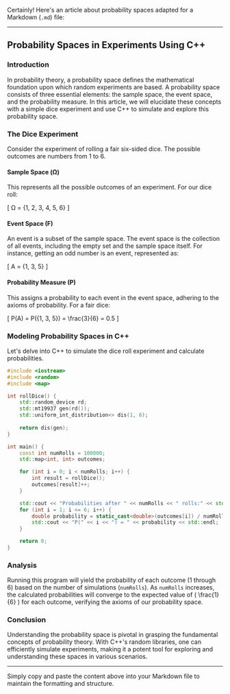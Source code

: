 Certainly! Here's an article about probability spaces adapted for a Markdown (`.md`) file:

---

## Probability Spaces in Experiments Using C++

### Introduction

In probability theory, a probability space defines the mathematical foundation upon which random experiments are based. A probability space consists of three essential elements: the sample space, the event space, and the probability measure. In this article, we will elucidate these concepts with a simple dice experiment and use C++ to simulate and explore this probability space.

### The Dice Experiment

Consider the experiment of rolling a fair six-sided dice. The possible outcomes are numbers from 1 to 6.

#### Sample Space (Ω)

This represents all the possible outcomes of an experiment. For our dice roll:

\[ Ω = \{1, 2, 3, 4, 5, 6\} \]

#### Event Space (F)

An event is a subset of the sample space. The event space is the collection of all events, including the empty set and the sample space itself. For instance, getting an odd number is an event, represented as:

\[ A = \{1, 3, 5\} \]

#### Probability Measure (P)

This assigns a probability to each event in the event space, adhering to the axioms of probability. For a fair dice:

\[ P(A) = P(\{1, 3, 5\}) = \frac{3}{6} = 0.5 \]

### Modeling Probability Spaces in C++

Let's delve into C++ to simulate the dice roll experiment and calculate probabilities.

```cpp
#include <iostream>
#include <random>
#include <map>

int rollDice() {
    std::random_device rd;
    std::mt19937 gen(rd());
    std::uniform_int_distribution<> dis(1, 6);
    
    return dis(gen);
}

int main() {
    const int numRolls = 100000;
    std::map<int, int> outcomes;

    for (int i = 0; i < numRolls; i++) {
        int result = rollDice();
        outcomes[result]++;
    }

    std::cout << "Probabilities after " << numRolls << " rolls:" << std::endl;
    for (int i = 1; i <= 6; i++) {
        double probability = static_cast<double>(outcomes[i]) / numRolls;
        std::cout << "P(" << i << ") = " << probability << std::endl;
    }

    return 0;
}
```

### Analysis

Running this program will yield the probability of each outcome (1 through 6) based on the number of simulations (`numRolls`). As `numRolls` increases, the calculated probabilities will converge to the expected value of \( \frac{1}{6} \) for each outcome, verifying the axioms of our probability space.

### Conclusion

Understanding the probability space is pivotal in grasping the fundamental concepts of probability theory. With C++'s random libraries, one can efficiently simulate experiments, making it a potent tool for exploring and understanding these spaces in various scenarios.

---

Simply copy and paste the content above into your Markdown file to maintain the formatting and structure.